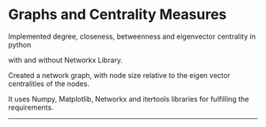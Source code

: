 # Graphs and Centrality Measures

Implemented degree, closeness, betweenness and eigenvector centrality in python 

with and without Networkx Library. 

Created a network graph, with node size relative to the eigen vector centralities of the nodes. 

It uses Numpy, Matplotlib, Networkx and itertools libraries for fulfilling the requirements.

----------------------------------------------------------------------------------
